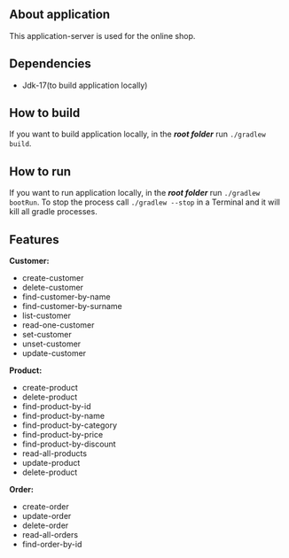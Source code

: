 ## About application
This application-server is used for the online shop.

## Dependencies
- Jdk-17(to build application locally)


## How to build
If you want to build application locally, in the **_root folder_** run `./gradlew build`. 

## How to run
If you want to run application locally, in the **_root folder_** run `./gradlew bootRun`. To stop the process call `./gradlew --stop` in a Terminal and it will kill all gradle processes.
## Features
**Customer:**
- create-customer
- delete-customer
- find-customer-by-name
- find-customer-by-surname
- list-customer
- read-one-customer
- set-customer
- unset-customer
- update-customer

**Product:**
- create-product
- delete-product
- find-product-by-id
- find-product-by-name
- find-product-by-category
- find-product-by-price
- find-product-by-discount
- read-all-products
- update-product
- delete-product

**Order:**
- create-order
- update-order
- delete-order
- read-all-orders
- find-order-by-id

